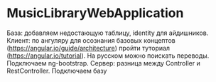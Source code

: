 # MusicLibraryWebApplication
База: добавляем недостающую таблицу, identity для айдишников.
Клиент: по ангуляру для осознания базовых концептов (https://angular.io/guide/architecture) пройти туториал (https://angular.io/tutorial). На русском можно поискать  переводы. Подключаем ng-bootstrap. 
Сервер: разница между Controller и RestController. Подключаем базу